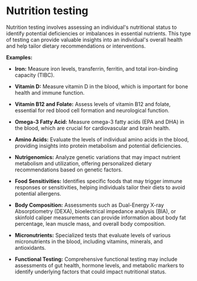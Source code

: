# Nutrition testing

Nutrition testing involves assessing an individual's nutritional status to identify potential deficiencies or imbalances in essential nutrients. This type of testing can provide valuable insights into an individual's overall health and help tailor dietary recommendations or interventions. 

**Examples:**

* **Iron:** Measure iron levels, transferrin, ferritin, and total iron-binding capacity (TIBC).
  
* **Vitamin D:** Measure vitamin D in the blood, which is important for bone health and immune function.

* **Vitamin B12 and Folate:** Assess levels of vitamin B12 and folate, essential for red blood cell formation and neurological function.

* **Omega-3 Fatty Acid:** Measure omega-3 fatty acids (EPA and DHA) in the blood, which are crucial for cardiovascular and brain health.

* **Amino Acids:** Evaluate the levels of individual amino acids in the blood, providing insights into protein metabolism and potential deficiencies.

* **Nutrigenomics:** Analyze genetic variations that may impact nutrient metabolism and utilization, offering personalized dietary recommendations based on genetic factors.

* **Food Sensitivities:** Identifies specific foods that may trigger immune responses or sensitivities, helping individuals tailor their diets to avoid potential allergens.

* **Body Composition:** Assessments such as Dual-Energy X-ray Absorptiometry (DEXA), bioelectrical impedance analysis (BIA), or skinfold caliper measurements can provide information about body fat percentage, lean muscle mass, and overall body composition.

* **Micronutrients:** Specialized tests that evaluate levels of various micronutrients in the blood, including vitamins, minerals, and antioxidants.

* **Functional Testing:** Comprehensive functional testing may include assessments of gut health, hormone levels, and metabolic markers to identify underlying factors that could impact nutritional status.

